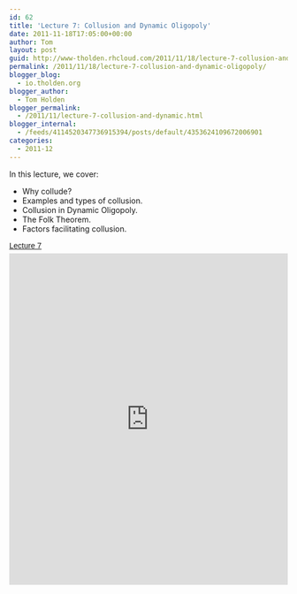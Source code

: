 ```yaml
---
id: 62
title: 'Lecture 7: Collusion and Dynamic Oligopoly'
date: 2011-11-18T17:05:00+00:00
author: Tom
layout: post
guid: http://www-tholden.rhcloud.com/2011/11/18/lecture-7-collusion-and-dynamic-oligopoly/
permalink: /2011/11/18/lecture-7-collusion-and-dynamic-oligopoly/
blogger_blog:
  - io.tholden.org
blogger_author:
  - Tom Holden
blogger_permalink:
  - /2011/11/lecture-7-collusion-and-dynamic.html
blogger_internal:
  - /feeds/4114520347736915394/posts/default/4353624109672006901
categories:
  - 2011-12
---
```

In this lecture, we cover:<br /><ul><li>Why collude?</li><li>Examples and types of collusion.</li><li>Collusion in Dynamic Oligopoly.</li><li>The Folk Theorem.</li><li>Factors facilitating collusion.</li></ul><a title="View Lecture 7 on Scribd" href="http://www.scribd.com/doc/73124401/Lecture-7" style="margin: 12px auto 6px auto; font-family: Helvetica,Arial,Sans-serif; font-style: normal; font-variant: normal; font-weight: normal; font-size: 14px; line-height: normal; font-size-adjust: none; font-stretch: normal; -x-system-font: none; display: block; text-decoration: underline;">Lecture 7</a><iframe src="http://www.scribd.com/embeds/73124401/content?start_page=1&view_mode=slideshow&access_key=key-1qrlaoftrd3tpwyxy7sa" data-auto-height="true" data-aspect-ratio="1.33333333333333" scrolling="no" width="100%" height="600" frameborder="0"></iframe>